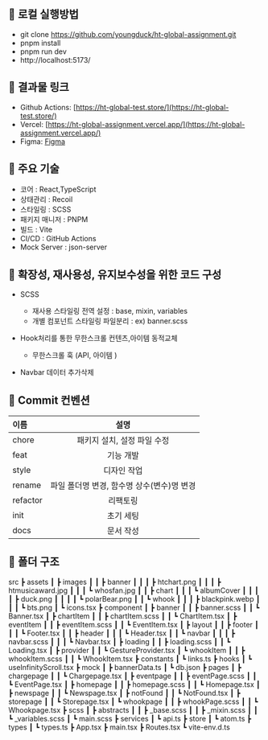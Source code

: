 ## 🌴 로컬 실행방법

- git clone https://github.com/youngduck/ht-global-assignment.git
- pnpm install
- pnpm run dev
- http://localhost:5173/

## 🌴 결과물 링크

- Github Actions: [https://ht-global-test.store/](https://ht-global-test.store/)
- Vercel: [https://ht-global-assignment.vercel.app/](https://ht-global-assignment.vercel.app/)
- Figma: [Figma](https://www.figma.com/file/GRikoI2OHQ0DuPNRuxWdeA/Untitled?type=design&node-id=0%3A1&mode=design&t=uhhXpL3O5pZfpy8C-1)

## 🌴 주요 기술

- 코어 : React,TypeScript
- 상태관리 : Recoil
- 스타일링 : SCSS
- 패키지 매니저 : PNPM
- 빌드 : Vite
- CI/CD : GitHub Actions
- Mock Server : json-server

## 🌴 확장성, 재사용성, 유지보수성을 위한 코드 구성

- SCSS

  - 재사용 스타일링 전역 설정 : base, mixin, variables
  - 개별 컴포넌트 스타일링 파일분리 : ex) banner.scss

- Hook처리를 통한 무한스크롤 컨텐츠,아이템 동적교체

  - 무한스크롤 훅 (API, 아이템 )

- Navbar 데이터 추가삭제

## 🌴 Commit 컨벤션

| 이름     |                    설명                    |
| :------- | :----------------------------------------: |
| chore    |        패키지 설치, 설정 파일 수정         |
| feat     |                 기능 개발                  |
| style    |                디자인 작업                 |
| rename   | 파일 폴더명 변경, 함수명 상수(변수)명 변경 |
| refactor |                  리팩토링                  |
| init     |                 초기 세팅                  |
| docs     |                 문서 작성                  |

## 🌴 폴더 구조

src
┣ assets
┃ ┣ images
┃ ┃ ┣ banner
┃ ┃ ┃ ┣ htchart.png
┃ ┃ ┃ ┣ htmusicaward.jpg
┃ ┃ ┃ ┗ whosfan.jpg
┃ ┃ ┣ chart
┃ ┃ ┃ ┗ albumCover
┃ ┃ ┃ ┃ ┣ duck.png
┃ ┃ ┃ ┃ ┗ polarBear.png
┃ ┃ ┗ whook
┃ ┃ ┃ ┣ blackpink.webp
┃ ┃ ┃ ┗ bts.png
┃ ┗ icons.tsx
┣ component
┃ ┣ banner
┃ ┃ ┣ banner.scss
┃ ┃ ┗ Banner.tsx
┃ ┣ chartItem
┃ ┃ ┣ chartItem.scss
┃ ┃ ┗ ChartItem.tsx
┃ ┣ eventItem
┃ ┃ ┣ eventItem.scss
┃ ┃ ┗ EventItem.tsx
┃ ┣ layout
┃ ┃ ┣ footer
┃ ┃ ┃ ┗ Footer.tsx
┃ ┃ ┣ header
┃ ┃ ┃ ┗ Header.tsx
┃ ┃ ┗ navbar
┃ ┃ ┃ ┣ navbar.scss
┃ ┃ ┃ ┗ Navbar.tsx
┃ ┣ loading
┃ ┃ ┣ loading.scss
┃ ┃ ┗ Loading.tsx
┃ ┣ provider
┃ ┃ ┗ GestureProvider.tsx
┃ ┗ whookItem
┃ ┃ ┣ whookItem.scss
┃ ┃ ┗ WhookItem.tsx
┣ constants
┃ ┗ links.ts
┣ hooks
┃ ┗ useInfinityScroll.tsx
┣ mock
┃ ┣ bannerData.ts
┃ ┗ db.json
┣ pages
┃ ┣ chargepage
┃ ┃ ┗ Chargepage.tsx
┃ ┣ eventpage
┃ ┃ ┣ eventPage.scss
┃ ┃ ┗ EventPage.tsx
┃ ┣ homepage
┃ ┃ ┣ homepage.scss
┃ ┃ ┗ Homepage.tsx
┃ ┣ newspage
┃ ┃ ┗ Newspage.tsx
┃ ┣ notFound
┃ ┃ ┗ NotFound.tsx
┃ ┣ storepage
┃ ┃ ┗ Storepage.tsx
┃ ┗ whookpage
┃ ┃ ┣ whookPage.scss
┃ ┃ ┗ Whookpage.tsx
┣ scss
┃ ┣ abstracts
┃ ┃ ┣ \_base.scss
┃ ┃ ┣ \_mixin.scss
┃ ┃ ┗ \_variables.scss
┃ ┗ main.scss
┣ services
┃ ┗ api.ts
┣ store
┃ ┗ atom.ts
┣ types
┃ ┗ types.ts
┣ App.tsx
┣ main.tsx
┣ Routes.tsx
┗ vite-env.d.ts
